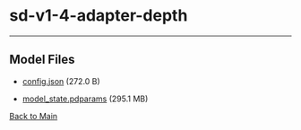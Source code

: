 
# sd-v1-4-adapter-depth
---



## Model Files

- [config.json](https://paddlenlp.bj.bcebos.com/models/community/RzZ/sd-v1-4-adapter-depth/config.json) (272.0 B)

- [model_state.pdparams](https://paddlenlp.bj.bcebos.com/models/community/RzZ/sd-v1-4-adapter-depth/model_state.pdparams) (295.1 MB)


[Back to Main](../../)
